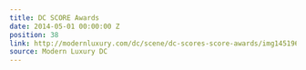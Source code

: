 ```yaml
---
title: DC SCORE Awards
date: 2014-05-01 00:00:00 Z
position: 38
link: http://modernluxury.com/dc/scene/dc-scores-score-awards/img145196
source: Modern Luxury DC
---
```


